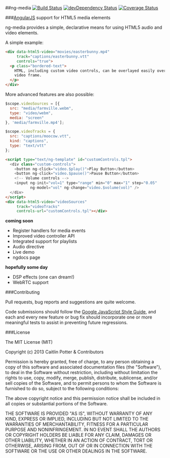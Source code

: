 ##ng-media [![Build Status](https://travis-ci.org/caitp/ng-media.svg?branch=master)](https://travis-ci.org/caitp/ng-media) [![devDependency Status](https://david-dm.org/caitp/ng-media/dev-status.svg?theme=shields.io)](https://david-dm.org/caitp/ng-media#info=devDependencies) [![Coverage Status](http://img.shields.io/coveralls/caitp/ng-media/master.svg)](https://coveralls.io/r/caitp/ng-media)

###[AngularJS](http://angularjs.org/) support for HTML5 media elements

ng-media provides a simple, declarative means for using HTML5 audio and video elements.

A simple example:

```html
<div data-html5-video="movies/easterbunny.mp4"
     track="captions/easterbunny.vtt"
     controls="true">
  <p class="bordered-text">
    HTML, including custom video controls, can be overlayed easily over the
    video frame.
  </p>
</div>
```

More advanced features are also possible:

```js
$scope.videoSources = [{
  src: "media/farmville.webm",
  type: "video/webm",
  media: "screen"
}, 'media/farmville.mp4'];

$scope.videoTracks = {
  src: "captions/moocow.vtt",
  kind: "captions",
  type: "text/vtt"
};
```

```html
<script type="text/ng-template" id="customControls.tpl">
  <div class="custom-controls">
    <button ng-click="video.$play()">Play Button</button>
    <button ng-click="video.$pause()">Pause Button</button>
    <!-- Volume controls -->
    <input ng-init="vol=1" type="range" min="0" max="1" step="0.05"
           ng-model="vol" ng-change="video.$volume(vol)" />
  </div>
</script>
<div data-html5-video="videoSources"
     track="videoTracks"
     controls-url="customControls.tpl"></div>
```

**coming soon**

- Register handlers for media events
- Improved video controller API
- Integrated support for playlists
- Audio directive
- Live demo
- ngdocs page

**hopefully some day**

- DSP effects (one can dream!)
- WebRTC support

###Contributing

Pull requests, bug reports and suggestions are quite welcome.

Code submissions should follow the [Google JavaScript Style Guide](http://google-styleguide.googlecode.com/svn/trunk/javascriptguide.xml), and each and every new feature or bug fix should incorporate one or more meaningful tests to assist in preventing future regressions.

###License

The MIT License (MIT)

Copyright (c) 2013 Caitlin Potter & Contributors

Permission is hereby granted, free of charge, to any person obtaining a copy
of this software and associated documentation files (the "Software"), to deal
in the Software without restriction, including without limitation the rights
to use, copy, modify, merge, publish, distribute, sublicense, and/or sell
copies of the Software, and to permit persons to whom the Software is
furnished to do so, subject to the following conditions:

The above copyright notice and this permission notice shall be included in
all copies or substantial portions of the Software.

THE SOFTWARE IS PROVIDED "AS IS", WITHOUT WARRANTY OF ANY KIND, EXPRESS OR
IMPLIED, INCLUDING BUT NOT LIMITED TO THE WARRANTIES OF MERCHANTABILITY,
FITNESS FOR A PARTICULAR PURPOSE AND NONINFRINGEMENT. IN NO EVENT SHALL THE
AUTHORS OR COPYRIGHT HOLDERS BE LIABLE FOR ANY CLAIM, DAMAGES OR OTHER
LIABILITY, WHETHER IN AN ACTION OF CONTRACT, TORT OR OTHERWISE, ARISING FROM,
OUT OF OR IN CONNECTION WITH THE SOFTWARE OR THE USE OR OTHER DEALINGS IN
THE SOFTWARE.
